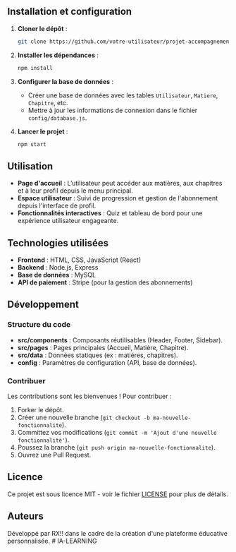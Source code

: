 
## Installation et configuration
1. **Cloner le dépôt** :
    ```bash
    git clone https://github.com/votre-utilisateur/projet-accompagnement-scolaire.git
    ```
2. **Installer les dépendances** :
    ```bash
    npm install
    ```
3. **Configurer la base de données** :
    - Créer une base de données avec les tables `Utilisateur`, `Matiere`, `Chapitre`, etc.
    - Mettre à jour les informations de connexion dans le fichier `config/database.js`.

4. **Lancer le projet** :
    ```bash
    npm start
    ```

## Utilisation
- **Page d'accueil** : L’utilisateur peut accéder aux matières, aux chapitres et à leur profil depuis le menu principal.
- **Espace utilisateur** : Suivi de progression et gestion de l'abonnement depuis l'interface de profil.
- **Fonctionnalités interactives** : Quiz et tableau de bord pour une expérience utilisateur engageante.

## Technologies utilisées
- **Frontend** : HTML, CSS, JavaScript (React)
- **Backend** : Node.js, Express
- **Base de données** : MySQL
- **API de paiement** : Stripe (pour la gestion des abonnements)

## Développement
### Structure du code
- **src/components** : Composants réutilisables (Header, Footer, Sidebar).
- **src/pages** : Pages principales (Accueil, Matière, Chapitre).
- **src/data** : Données statiques (ex : matières, chapitres).
- **config** : Paramètres de configuration (API, base de données).

### Contribuer
Les contributions sont les bienvenues ! Pour contribuer :
1. Forker le dépôt.
2. Créer une nouvelle branche (`git checkout -b ma-nouvelle-fonctionnalite`).
3. Committez vos modifications (`git commit -m 'Ajout d'une nouvelle fonctionnalité'`).
4. Poussez la branche (`git push origin ma-nouvelle-fonctionnalite`).
5. Ouvrez une Pull Request.

## Licence
Ce projet est sous licence MIT - voir le fichier [LICENSE](LICENSE) pour plus de détails.

## Auteurs
Développé par RX!! dans le cadre de la création d'une plateforme éducative personnalisée.
#   I A - L E A R N I N G  
 